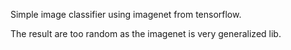 Simple image classifier using imagenet from tensorflow.

The result are too random as the imagenet is very generalized lib.

